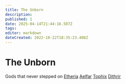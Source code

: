```yaml
---
title: The Unborn
description: 
published: 1
date: 2025-04-14T21:44:16.507Z
tags: 
editor: markdown
dateCreated: 2022-10-22T18:35:23.408Z
---
```


# The Unborn
Gods that never stepped on [Etheria](/geography/cosmology/etheria.md)
[Aelfar](/being/deity/aelfar.md)
[Tophix](/being/deity/tophix.md)
[Dithrir](/being/deity/dithrir.md)
